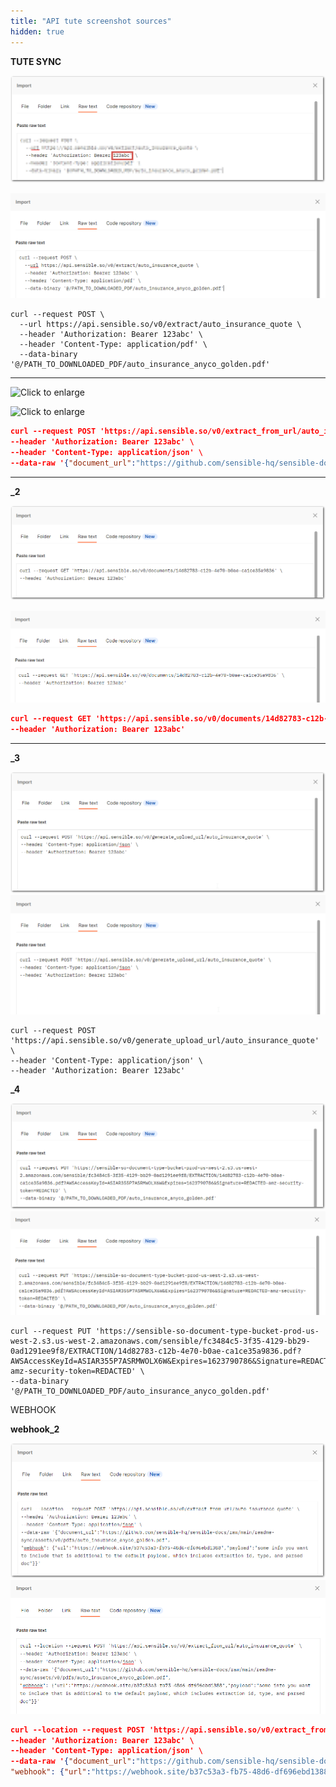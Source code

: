 ```yaml
---
title: "API tute screenshot sources"
hidden: true
---
```


**TUTE SYNC**

![Click to enlarge](https://raw.githubusercontent.com/sensible-hq/sensible-docs/main/readme-sync/assets/v0/images/final/api_quickstart_postman_import.png)

![Click to enlarge](https://raw.githubusercontent.com/sensible-hq/sensible-docs/main/readme-sync/assets/v0/images/source/api_quickstart_postman_import.png)

```
curl --request POST \
  --url https://api.sensible.so/v0/extract/auto_insurance_quote \
  --header 'Authorization: Bearer 123abc' \
  --header 'Content-Type: application/pdf' \
  --data-binary '@/PATH_TO_DOWNLOADED_PDF/auto_insurance_anyco_golden.pdf'
```



---



![Click to enlarge](https://raw.githubusercontent.com/sensible-hq/sensible-docs/main/readme-sync/assets/v0/images/final/api_api_quickstart_postman_file.png)

![Click to enlarge](https://raw.githubusercontent.com/sensible-hq/sensible-docs/main/readme-sync/assets/v0/images/source/api_api_quickstart_postman_file.png)

```json
curl --request POST 'https://api.sensible.so/v0/extract_from_url/auto_insurance_quote' \
--header 'Authorization: Bearer 123abc' \
--header 'Content-Type: application/json' \
--data-raw '{"document_url":"https://github.com/sensible-hq/sensible-docs/raw/main/readme-sync/assets/v0/pdfs/auto_insurance_anyco_golden.pdf"}'
```

-----

**_2**

![Click to enlarge](https://raw.githubusercontent.com/sensible-hq/sensible-docs/main/readme-sync/assets/v0/images/final/api_quickstart_postman_2.png)

![Click to enlarge](https://raw.githubusercontent.com/sensible-hq/sensible-docs/main/readme-sync/assets/v0/images/source/api_quickstart_postman_2.png)

```json
curl --request GET 'https://api.sensible.so/v0/documents/14d82783-c12b-4e70-b0ae-ca1ce35a9836' \
--header 'Authorization: Bearer 123abc'
```

----

**_3**

![Click to enlarge](https://raw.githubusercontent.com/sensible-hq/sensible-docs/main/readme-sync/assets/v0/images/final/api_quickstart_postman_3.png)
![Click to enlarge](https://raw.githubusercontent.com/sensible-hq/sensible-docs/main/readme-sync/assets/v0/images/source/api_quickstart_postman_3.png)

```
curl --request POST 'https://api.sensible.so/v0/generate_upload_url/auto_insurance_quote' \
--header 'Content-Type: application/json' \
--header 'Authorization: Bearer 123abc'
```

**_4**

![Click to enlarge](https://raw.githubusercontent.com/sensible-hq/sensible-docs/main/readme-sync/assets/v0/images/final/api_quickstart_postman_4.png)
![Click to enlarge](https://raw.githubusercontent.com/sensible-hq/sensible-docs/main/readme-sync/assets/v0/images/source/api_quickstart_postman_4.png)

```
curl --request PUT 'https://sensible-so-document-type-bucket-prod-us-west-2.s3.us-west-2.amazonaws.com/sensible/fc3484c5-3f35-4129-bb29-0ad1291ee9f8/EXTRACTION/14d82783-c12b-4e70-b0ae-ca1ce35a9836.pdf?AWSAccessKeyId=ASIAR355P7ASRMWOLX6W&Expires=1623790786&Signature=REDACTED-amz-security-token=REDACTED' \
--data-binary '@/PATH_TO_DOWNLOADED_PDF/auto_insurance_anyco_golden.pdf'
```



WEBHOOK

**webhook_2**

![Click to enlarge](https://raw.githubusercontent.com/sensible-hq/sensible-docs/main/readme-sync/assets/v0/images/final/api_quickstart_webhook_2.png)
![Click to enlarge](https://raw.githubusercontent.com/sensible-hq/sensible-docs/main/readme-sync/assets/v0/images/source/api_quickstart_webhook_2.png)

```json
curl --location --request POST 'https://api.sensible.so/v0/extract_from_url/auto_insurance_quote' \
--header 'Authorization: Bearer 123abc' \
--header 'Content-Type: application/json' \
--data-raw '{"document_url":"https://github.com/sensible-hq/sensible-docs/raw/main/readme-sync/assets/v0/pdfs/auto_insurance_anyco_golden.pdf",
"webhook": {"url":"https://webhook.site/b37c53a3-fb75-48d6-df696ebd1388","payload":"some info you want to include that is additional to the default payload, which includes extraction id, type, and parsed doc"}}'
```

